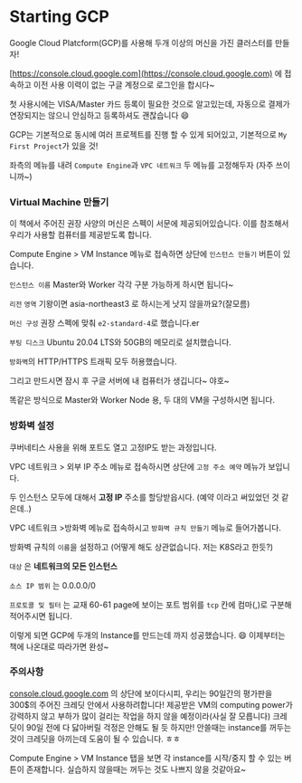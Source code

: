 # Starting GCP

Google Cloud Platcform(GCP)를 사용해 두개 이상의 머신을 가진 클러스터를 만들자!

[https://console.cloud.google.com](https://console.cloud.google.com) 에 접속하고 이전 사용 이력이 없는 구글 계정으로 로그인을 합시다~

첫 사용시에는 VISA/Master 카드 등록이 필요한 것으로 알고있는데, 자동으로 결제가 연장되지는 않으니 안심하고 등록하셔도 괜찮습니다 😄

GCP는 기본적으로 동시에 여러 프로젝트를 진행 할 수 있게 되어있고, 기본적으로 `My First Project`가 있을 것!

좌측의 메뉴를 내려 `Compute Engine`과 `VPC 네트워크` 두 메뉴를 고정해두자 (자주 쓰이니까~)

### Virtual Machine 만들기

이 책에서 주어진 권장 사양의 머신은 스펙이 서문에 제공되어있습니다. 이를 참조해서 우리가 사용할 컴퓨터를 제공받도록 합니다.

Compute Engine > VM Instance 메뉴로 접속하면 상단에 `인스턴스 만들기` 버튼이 있습니다. 

`인스턴스 이름` Master와 Worker 각각 구분 가능하게 하시면 됩니다~

`리전` `영역` 기왕이면 asia-northeast3 로 하시는게 낫지 않을까요?(잘모름)

`머신 구성` 권장 스펙에 맞춰 `e2-standard-4`로 했습니다.er

`부팅 디스크` Ubuntu 20.04 LTS와 50GB의 메모리로 설치했습니다.

`방화벽`의 HTTP/HTTPS 트래픽 모두 허용했습니다.

그리고 만드시면 잠시 후 구글 서버에 내 컴퓨터가 생깁니다~ 야호~

똑같은 방식으로 Master와 Worker Node 용, 두 대의 VM을 구성하시면 됩니다.

### 방화벽 설정

쿠버네티스 사용을 위해 포트도 열고 고정IP도 받는 과정입니다.

VPC  네트워크 > 외부 IP 주소 메뉴로 접속하시면 상단에 `고정 주소 예약` 메뉴가 보입니다.

두 인스턴스 모두에 대해서 **고정 IP** 주소를 할당받읍시다. (예약 이라고 써있었던 것 같은데..)

VPC 네트워크 >방화벽 메뉴로 접속하시고 `방화벽 규칙 만들기` 메뉴로 들어가봅니다.

방화벽 규칙의 `이름`을 설정하고 (어떻게 해도 상관없습니다. 저는 K8S라고 한듯?) 

`대상` 은 **네트워크의 모든 인스턴스**

`소스 IP 범위` 는 0.0.0.0/0

`프로토콜 및 필터` 는 교재 60-61 page에 보이는 포트 범위를 `tcp` 칸에 컴마(,)로 구분해 적어주시면 됩니다. 

이렇게 되면 GCP에 두개의 Instance를 만드는데 까지 성공했습니다. :smile: 이제부터는 책에 나온대로 따라가면 완성~

### 주의사항

[console.cloud.google.com](http://console.cloud.google.com) 의 상단에 보이다시피, 우리는 90일간의 평가판을 300$의 주어진 크레딧 안에서 사용하려합니다! 제공받은 VM의 computing power가 강력하지 않고 부하가 많이 걸리는 작업을 하지 않을 예정이라(사실 잘 모릅니다) 크레딧이 90일 전에 다 닳아버릴 걱정은 안해도 될 듯 하지만! 안쓸때는 instance를 꺼두는 것이 크레딧을 아끼는데 도움이 될 수 있습니다. ㅎㅎ

Compute Engine > VM Instance 탭을 보면 각 instance를 시작/중지 할 수 있는 버튼이 존재합니다. 실습하지 않을때는 꺼두는 것도 나쁘지 않을 것같아요~